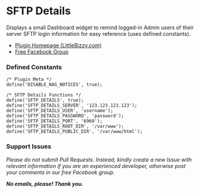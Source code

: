 # SFTP Details

Displays a small Dashboard widget to remind logged-in Admin users of their server SFTP login information for easy reference (uses defined constants).

* [Plugin Homepage (LittleBizzy.com)](https://www.littlebizzy.com/plugins/sftp-details)
* [Free Facebook Group](https://www.facebook.com/groups/littlebizzy/)

### Defined Constants

    /* Plugin Meta */
    define('DISABLE_NAG_NOTICES', true);
    
    /* SFTP Details Functions */
    define('SFTP_DETAILS', true);
    define('SFTP_DETAILS_SERVER', '123.123.123.123');
    define('SFTP_DETAILS_USER', 'username');
    define('SFTP_DETAILS_PASSWORD', 'password');
    define('SFTP_DETAILS_PORT', '6969');
    define('SFTP_DETAILS_ROOT_DIR', '/var/www');
    define('SFTP_DETAILS_PUBLIC_DIR', '/var/www/html');

### Support Issues

*Please do not submit Pull Requests. Instead, kindly create a new Issue with relevant information if you are an experienced developer, otherwise post your comments in our free Facebook group.*

***No emails, please! Thank you.***

